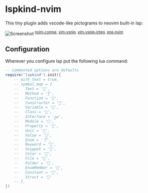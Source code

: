 # lspkind-nvim

This tiny plugin adds vscode-like pictograms to neovim built-in lsp:

![Screenshot](https://github.com/onsails/lspkind-nvim/raw/master/images/screenshot.png "Screenshot")
<sup>[nvim-compe](https://github.com/hrsh7th/nvim-compe), [vim-vsnip](https://github.com/hrsh7th/vim-vsnip), [vim-vsnip-integ](https://github.com/hrsh7th/vim-vsnip-integ), [one-nvim](https://github.com/Th3Whit3Wolf/one-nvim)</sup>

## Configuration

Wherever you configure lsp put the following lua command:

```lua
-- commented options are defaults
require('lspkind').init({
    -- with_text = true,
    -- symbol_map = {
    --   Text = '',
    --   Method = 'ƒ',
    --   Function = '',
    --   Constructor = '',
    --   Variable = '',
    --   Class = '',
    --   Interface = 'ﰮ',
    --   Module = '',
    --   Property = '',
    --   Unit = '',
    --   Value = '',
    --   Enum = '了',
    --   Keyword = '',
    --   Snippet = '﬌',
    --   Color = '',
    --   File = '',
    --   Folder = '',
    --   EnumMember = '',
    --   Constant = '',
    --   Struct = ''
    -- },
})
```
